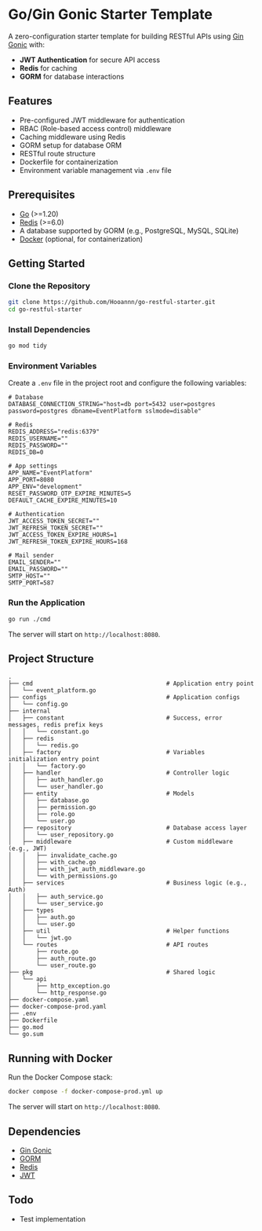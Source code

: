 # Go/Gin Gonic Starter Template

A zero-configuration starter template for building RESTful APIs using [Gin Gonic](https://gin-gonic.com/) with:

- **JWT Authentication** for secure API access
- **Redis** for caching
- **GORM** for database interactions

## Features

- Pre-configured JWT middleware for authentication
- RBAC (Role-based access control) middleware
- Caching middleware using Redis
- GORM setup for database ORM
- RESTful route structure
- Dockerfile for containerization
- Environment variable management via `.env` file

## Prerequisites

- [Go](https://go.dev/) (>=1.20)
- [Redis](https://redis.io/) (>=6.0)
- A database supported by GORM (e.g., PostgreSQL, MySQL, SQLite)
- [Docker](https://www.docker.com/) (optional, for containerization)

## Getting Started

### Clone the Repository

```bash
git clone https://github.com/Hooannn/go-restful-starter.git
cd go-restful-starter
```

### Install Dependencies

```bash
go mod tidy
```

### Environment Variables

Create a `.env` file in the project root and configure the following variables:

```env
# Database
DATABASE_CONNECTION_STRING="host=db port=5432 user=postgres password=postgres dbname=EventPlatform sslmode=disable"

# Redis
REDIS_ADDRESS="redis:6379"
REDIS_USERNAME=""
REDIS_PASSWORD=""
REDIS_DB=0

# App settings
APP_NAME="EventPlatform"
APP_PORT=8080
APP_ENV="development"
RESET_PASSWORD_OTP_EXPIRE_MINUTES=5
DEFAULT_CACHE_EXPIRE_MINUTES=10

# Authentication
JWT_ACCESS_TOKEN_SECRET=""
JWT_REFRESH_TOKEN_SECRET=""
JWT_ACCESS_TOKEN_EXPIRE_HOURS=1
JWT_REFRESH_TOKEN_EXPIRE_HOURS=168

# Mail sender
EMAIL_SENDER=""
EMAIL_PASSWORD=""
SMTP_HOST=""
SMTP_PORT=587
```

### Run the Application

```bash
go run ./cmd
```

The server will start on `http://localhost:8080`.

## Project Structure

```plaintext
.
├── cmd                                      # Application entry point
│   └── event_platform.go
├── configs                                  # Application configs
│   └── config.go
├── internal
│   ├── constant                             # Success, error messages, redis prefix keys
│   │   └── constant.go
│   ├── redis
│   │   └── redis.go
│   ├── factory                              # Variables initialization entry point
│   │   └── factory.go
│   ├── handler                              # Controller logic
│   │   ├── auth_handler.go
│   │   └── user_handler.go
│   ├── entity                               # Models
│   │   ├── database.go
│   │   ├── permission.go
│   │   ├── role.go
│   │   └── user.go
│   ├── repository                           # Database access layer
│   │   └── user_repository.go
│   ├── middleware                           # Custom middleware (e.g., JWT)
│   │   ├── invalidate_cache.go
│   │   ├── with_cache.go
│   │   ├── with_jwt_auth_middleware.go
│   │   └── with_permissions.go
│   ├── services                             # Business logic (e.g., Auth)
│   │   ├── auth_service.go
│   │   └── user_service.go
│   ├── types
│   │   ├── auth.go
│   │   └── user.go
│   ├── util                                 # Helper functions
│   │   └── jwt.go
│   └── routes                               # API routes
│       ├── route.go
│       ├── auth_route.go
│       └── user_route.go
├── pkg                                      # Shared logic
│   └── api
│       ├── http_exception.go
│       └── http_response.go
├── docker-compose.yaml
├── docker-compose-prod.yaml
├── .env
├── Dockerfile
├── go.mod
└── go.sum
```

## Running with Docker

Run the Docker Compose stack:

```bash
docker compose -f docker-compose-prod.yml up
```

The server will start on `http://localhost:8080`.

## Dependencies

- [Gin Gonic](https://github.com/gin-gonic/gin)
- [GORM](https://github.com/go-gorm/gorm)
- [Redis](github.com/redis/go-redis/v9)
- [JWT](github.com/golang-jwt/jwt/v5)

## Todo

- Test implementation
